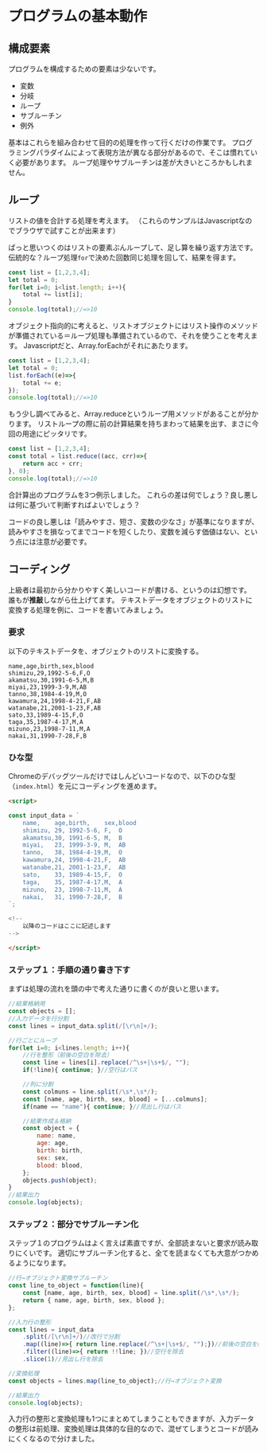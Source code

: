 プログラムの基本動作
=

構成要素
-

プログラムを構成するための要素は少ないです。

- 変数
- 分岐
- ループ
- サブルーチン
- 例外

基本はこれらを組み合わせて目的の処理を作って行くだけの作業です。
プログラミングパラダイムによって表現方法が異なる部分があるので、そこは慣れていく必要があります。
ループ処理やサブルーチンは差が大きいところかもしれません。

ループ
-

リストの値を合計する処理を考えます。
（これらのサンプルはJavascriptなのでブラウザで試すことが出来ます）

ぱっと思いつくのはリストの要素ぶんループして、足し算を繰り返す方法です。
伝統的な？ループ処理`for`で決めた回数同じ処理を回して、結果を得ます。

```js
const list = [1,2,3,4];
let total = 0;
for(let i=0; i<list.length; i++){
    total += list[i];
}
console.log(total);//=>10
```

オブジェクト指向的に考えると、リストオブジェクトにはリスト操作のメソッドが準備されている＝ループ処理も準備されているので、それを使うことを考えます。
Javascriptだと、Array.forEachがそれにあたります。

```js
const list = [1,2,3,4];
let total = 0;
list.forEach((e)=>{
    total += e;
});
console.log(total);//=>10
```

もう少し調べてみると、Array.reduceというループ用メソッドがあることが分かります。
リストループの際に前の計算結果を持ちまわって結果を出す、まさに今回の用途にピッタリです。

```js
const list = [1,2,3,4];
const total = list.reduce((acc, crr)=>{
    return acc + crr;
}, 0);
console.log(total);//=>10
```

合計算出のプログラムを3つ例示しました。
これらの差は何でしょう？良し悪しは何に基づいて判断すればよいでしょう？

コードの良し悪しは「読みやすさ、短さ、変数の少なさ」が基準になりますが、読みやすさを損なってまでコードを短くしたり、変数を減らす価値はない、という点には注意が必要です。


コーディング
-

上級者は最初から分かりやすく美しいコードが書ける、というのは幻想です。
誰もが**推敲**しながら仕上げてます。
テキストデータをオブジェクトのリストに変換する処理を例に、コードを書いてみましょう。

### 要求

以下のテキストデータを、オブジェクトのリストに変換する。

```
name,age,birth,sex,blood
shimizu,29,1992-5-6,F,O
akamatsu,30,1991-6-5,M,B
miyai,23,1999-3-9,M,AB
tanno,38,1984-4-19,M,O
kawamura,24,1998-4-21,F,AB
watanabe,21,2001-1-23,F,AB
sato,33,1989-4-15,F,O
taga,35,1987-4-17,M,A
mizuno,23,1998-7-11,M,A
nakai,31,1990-7-28,F,B
```

### ひな型

Chromeのデバッグツールだけではしんどいコードなので、以下のひな型（`index.html`）を元にコーディングを進めます。

```html
<script>

const input_data = `
    name,    age,birth,    sex,blood
    shimizu, 29, 1992-5-6, F,  O
    akamatsu,30, 1991-6-5, M,  B
    miyai,   23, 1999-3-9, M,  AB
    tanno,   38, 1984-4-19,M,  O
    kawamura,24, 1998-4-21,F,  AB
    watanabe,21, 2001-1-23,F,  AB
    sato,    33, 1989-4-15,F,  O
    taga,    35, 1987-4-17,M,  A
    mizuno,  23, 1998-7-11,M,  A
    nakai,   31, 1990-7-28,F,  B
`;

<!--
    以降のコードはここに記述します
-->

</script>
```

### ステップ１：手順の通り書き下す

まずは処理の流れを頭の中で考えた通りに書くのが良いと思います。

```js
//結果格納用
const objects = [];
//入力データを行分割
const lines = input_data.split(/[\r\n]+/);

//行ごとにループ
for(let i=0; i<lines.length; i++){
    //行を整形（前後の空白を除去）
    const line = lines[i].replace(/^\s+|\s+$/, "");
    if(!line){ continue; }//空行はパス

    //列に分割
    const colmuns = line.split(/\s*,\s*/);
    const [name, age, birth, sex, blood] = [...colmuns];
    if(name == "name"){ continue; }//見出し行はパス

    //結果作成＆格納
    const object = {
        name: name,
        age: age,
        birth: birth,
        sex: sex,
        blood: blood,
    };
    objects.push(object);
}
//結果出力
console.log(objects);
```

### ステップ２：部分でサブルーチン化

ステップ１のプログラムはよく言えば素直ですが、全部読まないと要求が読み取りにくいです。
適切にサブルーチン化すると、全てを読まなくても大意がつかめるようになります。

```js
//行→オブジェクト変換サブルーチン
const line_to_object = function(line){
    const [name, age, birth, sex, blood] = line.split(/\s*,\s*/);
    return { name, age, birth, sex, blood };
};

//入力行の整形
const lines = input_data
    .split(/[\r\n]+/)//改行で分割
    .map((line)=>{ return line.replace(/^\s+|\s+$/, "");})//前後の空白を除去
    .filter((line)=>{ return !!line; })//空行を除去
    .slice(1)//見出し行を除去

//変換処理
const objects = lines.map(line_to_object);//行→オブジェクト変換

//結果出力
console.log(objects);
```

入力行の整形と変換処理も1つにまとめてしまうこともできますが、入力データの整形は前処理、変換処理は具体的な目的なので、混ぜてしまうとコードが読みにくくなるので分けました。
